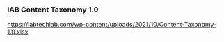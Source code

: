 ### IAB Content Taxonomy 1.0
https://iabtechlab.com/wp-content/uploads/2021/10/Content-Taxonomy-1.0.xlsx

